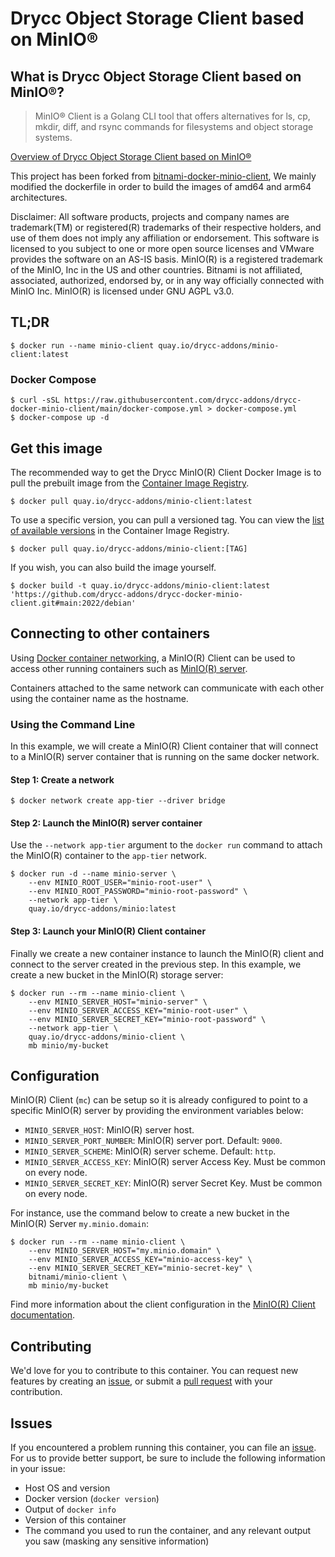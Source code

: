 # Drycc Object Storage Client based on MinIO&reg;

## What is Drycc Object Storage Client based on MinIO&reg;?

> MinIO&reg; Client is a Golang CLI tool that offers alternatives for ls, cp, mkdir, diff, and rsync commands for filesystems and object storage systems.

[Overview of Drycc Object Storage Client based on MinIO&reg;](https://min.io/)

This project has been forked from [bitnami-docker-minio-client](https://github.com/bitnami/bitnami-docker-minio-client),  We mainly modified the dockerfile in order to build the images of amd64 and arm64 architectures. 

Disclaimer: All software products, projects and company names are trademark(TM) or registered(R) trademarks of their respective holders, and use of them does not imply any affiliation or endorsement. This software is licensed to you subject to one or more open source licenses and VMware provides the software on an AS-IS basis. MinIO(R) is a registered trademark of the MinIO, Inc in the US and other countries. Bitnami is not affiliated, associated, authorized, endorsed by, or in any way officially connected with MinIO Inc. MinIO(R) is licensed under GNU AGPL v3.0.

## TL;DR

```console
$ docker run --name minio-client quay.io/drycc-addons/minio-client:latest
```

### Docker Compose

```console
$ curl -sSL https://raw.githubusercontent.com/drycc-addons/drycc-docker-minio-client/main/docker-compose.yml > docker-compose.yml
$ docker-compose up -d
```
## Get this image

The recommended way to get the Drycc MinIO(R) Client Docker Image is to pull the prebuilt image from the [Container Image Registry](https://quay.io/repository/drycc-addons/minio-client).

```console
$ docker pull quay.io/drycc-addons/minio-client:latest
```

To use a specific version, you can pull a versioned tag. You can view the [list of available versions](https://quay.io/repository/drycc-addons/minio-client?tab=tags) in the Container Image Registry.

```console
$ docker pull quay.io/drycc-addons/minio-client:[TAG]
```

If you wish, you can also build the image yourself.

```console
$ docker build -t quay.io/drycc-addons/minio-client:latest 'https://github.com/drycc-addons/drycc-docker-minio-client.git#main:2022/debian'
```

## Connecting to other containers

Using [Docker container networking](https://docs.docker.com/engine/userguide/networking/), a MinIO(R) Client can be used to access other running containers such as [MinIO(R) server](https://github.com/drycc-addons/drycc-docker-minio).

Containers attached to the same network can communicate with each other using the container name as the hostname.

### Using the Command Line

In this example, we will create a MinIO(R) Client container that will connect to a MinIO(R) server container that is running on the same docker network.

#### Step 1: Create a network

```console
$ docker network create app-tier --driver bridge
```

#### Step 2: Launch the MinIO(R) server container

Use the `--network app-tier` argument to the `docker run` command to attach the MinIO(R) container to the `app-tier` network.

```console
$ docker run -d --name minio-server \
    --env MINIO_ROOT_USER="minio-root-user" \
    --env MINIO_ROOT_PASSWORD="minio-root-password" \
    --network app-tier \
    quay.io/drycc-addons/minio:latest
```

#### Step 3: Launch your MinIO(R) Client container

Finally we create a new container instance to launch the MinIO(R) client and connect to the server created in the previous step. In this example, we create a new bucket in the MinIO(R) storage server:

```console
$ docker run --rm --name minio-client \
    --env MINIO_SERVER_HOST="minio-server" \
    --env MINIO_SERVER_ACCESS_KEY="minio-root-user" \
    --env MINIO_SERVER_SECRET_KEY="minio-root-password" \
    --network app-tier \
    quay.io/drycc-addons/minio-client \
    mb minio/my-bucket
```

## Configuration

MinIO(R) Client (`mc`) can be setup so it is already configured to point to a specific MinIO(R) server by providing the environment variables below:

- `MINIO_SERVER_HOST`: MinIO(R) server host.
- `MINIO_SERVER_PORT_NUMBER`: MinIO(R) server port. Default: `9000`.
- `MINIO_SERVER_SCHEME`: MinIO(R) server scheme. Default: `http`.
- `MINIO_SERVER_ACCESS_KEY`: MinIO(R) server Access Key. Must be common on every node.
- `MINIO_SERVER_SECRET_KEY`: MinIO(R) server Secret Key. Must be common on every node.

For instance, use the command below to create a new bucket in the MinIO(R) Server `my.minio.domain`:

```console
$ docker run --rm --name minio-client \
    --env MINIO_SERVER_HOST="my.minio.domain" \
    --env MINIO_SERVER_ACCESS_KEY="minio-access-key" \
    --env MINIO_SERVER_SECRET_KEY="minio-secret-key" \
    bitnami/minio-client \
    mb minio/my-bucket
```

Find more information about the client configuration in the [MinIO(R) Client documentation](https://docs.min.io/docs/minio-admin-complete-guide.html).

## Contributing

We'd love for you to contribute to this container. You can request new features by creating an [issue](https://github.com/drycc-addons/drycc-docker-minio-client/issues), or submit a [pull request](https://github.com/drycc-addons/drycc-docker-minio-client/pulls) with your contribution.

## Issues

If you encountered a problem running this container, you can file an [issue](https://github.com/drycc-addons/drycc-docker-minio-client/issues/new). For us to provide better support, be sure to include the following information in your issue:

- Host OS and version
- Docker version (`docker version`)
- Output of `docker info`
- Version of this container
- The command you used to run the container, and any relevant output you saw (masking any sensitive information)
